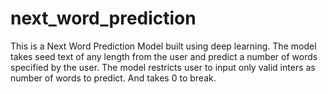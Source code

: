 # next_word_prediction
This is a Next Word Prediction Model built using deep learning.
The model takes seed text of any length from the user and predict a number of words specified by the user.
The model restricts user to input only valid inters as number of words to predict. And takes 0 to break.
